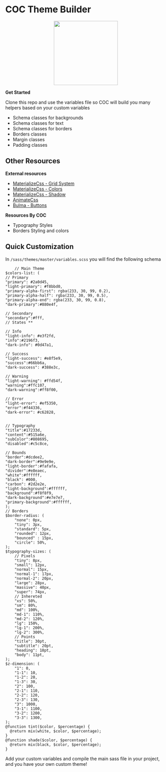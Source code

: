 


# COC Theme Builder
<p align="center">
  <img width="200" height="200" src="https://avatars2.githubusercontent.com/u/44804821?s=400&u=c2252c15889114f4fa1128f60b3156e9f1f2131e&v=4">
</p>

**Get Started**

Clone this repo and use the variables file so COC will build you many helpers based on your custom variables

 - Schema classes for backgrounds
 - Schema classes for text
 - Schema classes for borders
 - Borders classes
 - Margin classes
 - Padding classes

## Other Resources

**External resources**
 - [MaterializeCss - Grid System](https://materializecss.com/grid.html)
 - [MaterializeCss - Colors](https://materializecss.com/color.html)
 - [MaterializeCss - Shadow](https://materializecss.com/shadow.html)
 - [AnimateCss](https://daneden.github.io/animate.css/)
 - [Bulma - Buttons](https://bulma.io/documentation/elements/button/)
 
 **Resources By COC**
 - Typography Styles
 - Borders Styling and colors

## Quick Customization

In `/sass/themes/master/variables.scss` you will find the following schema

```
    // Main Theme
$colors-list: (
// Primary
"primary": #2a0d45,
"light-primary": #f8bbd0,
"primary-alpha-first": rgba(233, 30, 99, 0.2),
"primary-alpha-half": rgba(233, 30, 99, 0.5),
"primary-alpha-end": rgba(233, 30, 99, 0.8),
"dark-primary":#880e4f,

// Secondary
"secondary":#fff,
// States **

// Info
"light-info": #e3f2fd,
"info":#2196f3,
"dark-info": #0d47a1,

// Success
"light-success": #e8f5e9,
"success":#66bb6a,
"dark-success": #388e3c,

// Warning
"light-warning": #ffd54f,
"warning":#ffc107,
"dark-warning":#ff8f00,

// Error
"light-error": #ef5350,
"error":#f44336,
"dark-error": #c62828,


// Typography
"title":#17233d,
"content":#515a6e,
"subColor":#808695,
"disabled":#c5c8ce,

// Bounds
"border":#dcdee2,
"dark-border":#9e9e9e,
"light-border":#fafafa,
"divider":#e8eaec,
"white":#ffffff,
"black": #000,
"carbon": #2d2e2e,
"light-background":#ffffff,
"background":#f8f8f9,
"dark-background":#e7e7e7,
"primary-background":#ffffff,
);
// Borders
$border-radius: (
	"none": 0px,
	"tiny": 3px,
	"standard": 5px,
	"rounded": 12px,
	"bounced" : 15px,
	"circle": 50%,
);
$typography-sizes: (
	// Pixels
	"tiny": 8px,
	"small": 12px,
	"normal": 15px,
	"normal-1": 17px,
	"normal-2": 20px,
	"large": 28px,
	"massive": 40px,
	"super": 74px,
	// Inhereted
	"xs": 50%,
	"sm": 80%,
	"md": 100%,
	"md-1": 110%,
	"md-2": 120%,
	"lg": 150%,
	"lg-1": 200%,
	"lg-2": 300%,
	// Points
	"title": 30pt,
	"subtitle": 20pt,
	"heading": 18pt,
	"body": 11pt,
);
$z-dimension: (
	"1": 0,
	"1-1": 10,
	"1-2": 20,
	"1-3": 30,
	"2": 100,
	"2-1": 110,
	"2-2": 120,
	"2-3": 130,
	"3": 1000,
	"3-1": 1100,
	"3-2": 1200,
	"3-3": 1300,
);
@function tint($color, $percentage) {
  @return mix(white, $color, $percentage);
}
@function shade($color, $percentage) {
  @return mix(black, $color, $percentage);
}
```

Add your custom variables and compile the main sass file in your project, and you have your own custom theme!
